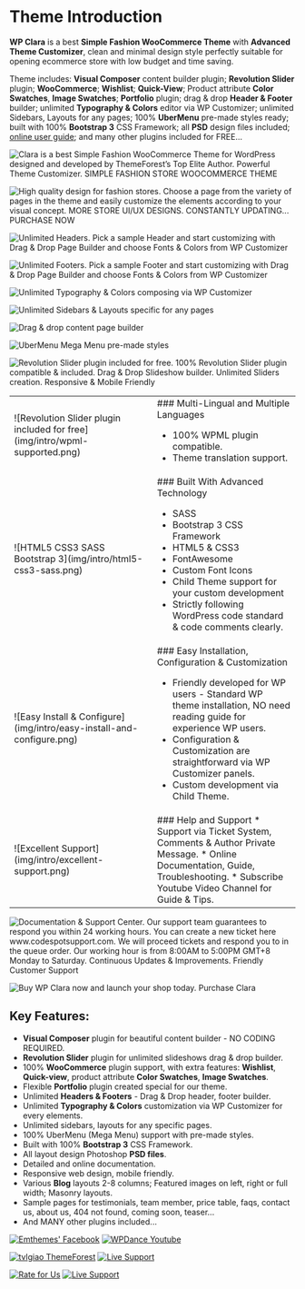 # Theme Introduction

**WP Clara** is a best **Simple Fashion WooCommerce Theme** with **Advanced Theme Customizer**, clean and minimal design style perfectly suitable for opening ecommerce store with low budget and time saving.

Theme includes: **Visual Composer** content builder plugin; **Revolution Slider** plugin; **WooCommerce**; **Wishlist**; **Quick-View**; Product attribute **Color Swatches**, **Image Swatches**; **Portfolio** plugin; drag & drop **Header & Footer** builder; unlimited **Typography & Colors** editor via WP Customizer; unlimited Sidebars, Layouts for any pages; 100% **UberMenu** pre-made styles ready; built with 100% **Bootstrap 3** CSS Framework; all **PSD** design files included; [online user guide](https://tvlgiao.github.io/wpdance-clara-docs/); and many other plugins included for FREE...



![Clara is a best Simple Fashion WooCommerce Theme for WordPress designed and developed by ThemeForest’s Top Elite Author. Powerful Theme Customizer. SIMPLE FASHION STORE WOOCOMMERCE THEME](img/intro/simple-fashion-woocommerce-theme.jpg)

![High quality design for fashion stores. Choose a page from the variety of pages in the theme and easily customize the elements according to your visual concept. MORE STORE UI/UX DESIGNS. CONSTANTLY UPDATING... PURCHASE NOW](img/intro/high-quality-woocommerce-design.jpg)

![Unlimited Headers. Pick a sample Header and start customizing with Drag & Drop Page Builder and choose Fonts & Colors from WP Customizer](img/intro/unlimited-headers.jpg)

![Unlimited Footers. Pick a sample Footer and start customizing with Drag & Drop Page Builder and choose Fonts & Colors from WP Customizer](img/intro/unlimited-footers.jpg)

![Unlimited Typography & Colors composing via WP Customizer](img/intro/unlimited-typography-and-colors.jpg)

![Unlimited Sidebars & Layouts specific for any pages](img/intro/unlimited-sidebars-layouts.jpg)

![Drag & drop content page builder](img/intro/drag-drop-page-builder.jpg)

![UberMenu Mega Menu pre-made styles](img/intro/ubermenu-mega-menu.jpg)

![Revolution Slider plugin included for free. 100% Revolution Slider plugin compatible & included. Drag & Drop Slideshow builder. Unlimited Sliders creation. Responsive & Mobile Friendly](img/intro/revolution-slider-included.jpg)



<table markdown="1" width="100%">
<tr markdown="1">
<td width="50%">
![Revolution Slider plugin included for free](img/intro/wpml-supported.png)
</td>
<td width="50%">
### Multi-Lingual and Multiple Languages

* 100% WPML plugin compatible.
* Theme translation support.
</td>
</tr>

<tr markdown="1">
<td>
![HTML5 CSS3 SASS Bootstrap 3](img/intro/html5-css3-sass.png)
</td>
<td>
### Built With Advanced Technology

* SASS
* Bootstrap 3 CSS Framework
* HTML5 &amp; CSS3
* FontAwesome
* Custom Font Icons
* Child Theme support for your custom development
* Strictly following WordPress code standard &amp; code comments clearly.
</td>
</tr>

<tr markdown="1">
<td>
![Easy Install &amp; Configure](img/intro/easy-install-and-configure.png)
</td>
<td>
### Easy Installation, Configuration &amp; Customization

* Friendly developed for WP users - Standard WP theme installation, NO need reading guide for experience WP users.
* Configuration &amp; Customization are straightforward via WP Customizer panels.
* Custom development via Child Theme.
</td>
</tr>

<tr markdown="1">
<td>
![Excellent Support](img/intro/excellent-support.png)
</td>
<td>
### Help and Support
* Support via Ticket System, Comments &amp; Author Private Message.
* Online Documentation, Guide, Troubleshooting.
* Subscribe Youtube Video Channel for Guide &amp; Tips.
</td>
</tr>
</table>


![Documentation & Support Center. Our support team guarantees to respond you within 24 working hours. You can create a new ticket here www.codespotsupport.com. We will proceed tickets and respond you to in the queue order. Our working hour is from 8:00AM to 5:00PM GMT+8 Monday to Saturday. Continuous Updates & Improvements. Friendly Customer Support](img/intro/support-center.jpg)

![Buy WP Clara now and launch your shop today. Purchase Clara](img/intro/buy-wp-clara-theme-now.jpg)


## Key Features:

* **Visual Composer** plugin for beautiful content builder - NO CODING REQUIRED.
* **Revolution Slider** plugin for unlimited slideshows drag & drop builder.
* 100% **WooCommerce** plugin support, with extra features: **Wishlist**, **Quick-view**, product attribute **Color Swatches**, **Image Swatches**.
* Flexible **Portfolio** plugin created special for our theme.
* Unlimited **Headers & Footers** - Drag & Drop header, footer builder.
* Unlimited **Typography & Colors** customization via WP Customizer for every elements.
* Unlimited sidebars, layouts for any specific pages.
* 100% UberMenu (Mega Menu) support with pre-made styles.
* Built with 100% **Bootstrap 3** CSS Framework.
* All layout design Photoshop **PSD files**.
* Detailed and online documentation.
* Responsive web design, mobile friendly.
* Various **Blog** layouts 2-8 columns; Featured images on left, right or full width; Masonry layouts.
* Sample pages for testimonials, team member, price table, faqs, contact us, about us, 404 not found, coming soon, teaser...
* And MANY other plugins included...



[![Emthemes' Facebook](img/intro/banner-facebook.png)](https://facebook.com/emthemes) [![WPDance Youtube](img/intro/banner-youtube.png)](https://youtube.com/wpdance)

[![tvlgiao ThemeForest](img/intro/banner-themeforest.png)](https://themeforest.net/user/tvlgiao) [![Live Support](img/intro/banner-live-support.png)](http://www.codespotsupport.com/)

[![Rate for Us](img/intro/banner-rate-for-us.png)](https://themeforest.net/downloads) [![Live Support](img/intro/banner-submit-ticket.png)](http://www.codespotsupport.com/)
